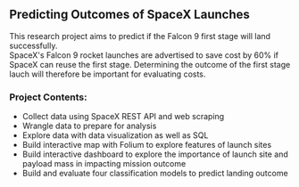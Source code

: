 ## Predicting Outcomes of SpaceX Launches  

This research project aims to predict if the Falcon 9 first stage will land successfully.   
SpaceX's Falcon 9 rocket launches are advertised to save cost by 60% if SpaceX can reuse the first stage. Determining the outcome of the first stage lauch will therefore be important for evaluating costs. 


### Project Contents:  
 *  Collect data using SpaceX REST API and web scraping  
 *  Wrangle data to prepare for analysis
 *  Explore data with data visualization as well as SQL
 *  Build interactive map with Folium to explore features of launch sites
 *  Build interactive dashboard to explore the importance of launch site and payload mass in impacting mission outcome
 *  Build and evaluate four classification models to predict landing outcome  


   
